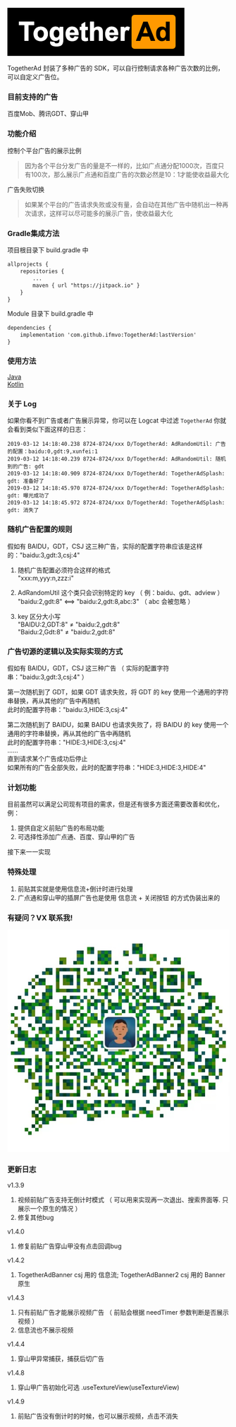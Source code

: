 ![Logo](doc/img/TogetherAd-Logo.png)

TogetherAd 封装了多种广告的 SDK，可以自行控制请求各种广告次数的比例，可以自定义广告位。

### 目前支持的广告
百度Mob、腾讯GDT、穿山甲

### 功能介绍

控制个平台广告的展示比例
> 因为各个平台分发广告的量是不一样的，比如广点通分配1000次，百度只有100次，那么展示广点通和百度广告的次数必然是10：1才能使收益最大化

广告失败切换
> 如果某个平台的广告请求失败或没有量，会自动在其他广告中随机出一种再次请求，这样可以尽可能多的展示广告，使收益最大化

### Gradle集成方法
项目根目录下 build.gradle 中
```
allprojects {
    repositories {
        ...
        maven { url "https://jitpack.io" }
    }
}
```

Module 目录下 build.gradle 中
```
dependencies {
    implementation 'com.github.ifmvo:TogetherAd:lastVersion'
}
```
### 使用方法
[Java](doc/java.md)  
[Kotlin](doc/kotlin.md)

### 关于 Log
如果你看不到广告或者广告展示异常，你可以在 Logcat 中过滤 ``TogetherAd`` 你就会看到类似下面这样的日志：
```
2019-03-12 14:18:40.238 8724-8724/xxx D/TogetherAd: AdRandomUtil: 广告的配置：baidu:0,gdt:9,xunfei:1
2019-03-12 14:18:40.239 8724-8724/xxx D/TogetherAd: AdRandomUtil: 随机到的广告: gdt
2019-03-12 14:18:40.909 8724-8724/xxx D/TogetherAd: TogetherAdSplash: gdt: 准备好了
2019-03-12 14:18:45.970 8724-8724/xxx D/TogetherAd: TogetherAdSplash: gdt: 曝光成功了
2019-03-12 14:18:45.972 8724-8724/xxx D/TogetherAd: TogetherAdSplash: gdt: 消失了
```

### 随机广告配置的规则
假如有 BAIDU，GDT，CSJ 这三种广告，实际的配置字符串应该是这样的："baidu:3,gdt:3,csj:4"   

1. 随机广告配置必须符合这样的格式  
"xxx:m,yyy:n,zzz:i"

2. AdRandomUtil 这个类只会识别特定的 key （ 例：baidu、gdt、adview ）  
"baidu:2,gdt:8" <==>  "baidu:2,gdt:8,abc:3" （  abc 会被忽略 ）  

3. key 区分大小写  
"BAIDU:2,GDT:8"  ≠  "baidu:2,gdt:8"  
"Baidu:2,Gdt:8"  ≠  "baidu:2,gdt:8"  

### 广告切源的逻辑以及实际实现的方式
假如有 BAIDU，GDT，CSJ 这三种广告 （ 实际的配置字符串："baidu:3,gdt:3,csj:4" ）   

第一次随机到了 GDT，如果 GDT 请求失败，将 GDT 的 key 使用一个通用的字符串替换，再从其他的广告中再随机   
此时的配置字符串："baidu:3,HIDE:3,csj:4"  

第二次随机到了 BAIDU，如果 BAIDU 也请求失败了，将 BAIDU 的 key 使用一个通用的字符串替换，再从其他的广告中再随机    
此时的配置字符串："HIDE:3,HIDE:3,csj:4"  
......  
直到请求某个广告成功后停止   
如果所有的广告全部失败，此时的配置字符串："HIDE:3,HIDE:3,HIDE:4"  

### 计划功能
目前虽然可以满足公司现有项目的需求，但是还有很多方面还需要改善和优化，例：  

1. 提供自定义前贴广告的布局功能
2. 可选择性添加广点通、百度、穿山甲的广告

接下来一一实现

### 特殊处理
1. 前贴其实就是使用信息流+倒计时进行处理
2. 广点通和穿山甲的插屏广告也是使用 信息流 + 关闭按钮 的方式伪装出来的

### 有疑问？VX 联系我!
![WeChat](img/Wechat.jpeg)

### 更新日志
v1.3.9
1. 视频前贴广告支持无倒计时模式 （ 可以用来实现再一次退出、搜索界面等. 只展示一个原生的情况 ）
2. 修复其他bug  

v1.4.0
1. 修复前贴广告穿山甲没有点击回调bug

v1.4.2
1. TogetherAdBanner    csj 用的 信息流;  TogetherAdBanner2   csj 用的 Banner原生

v1.4.3
1. 只有前贴广告才能展示视频广告 （ 前贴会根据 needTimer 参数判断是否展示视频 ）
2. 信息流也不展示视频

v1.4.4
1. 穿山甲异常捕获，捕获后切广告

v1.4.8
1. 穿山甲广告初始化可选 .useTextureView(useTextureView)

v1.4.9
1. 前贴广告没有倒计时的时候，也可以展示视频，点击不消失
